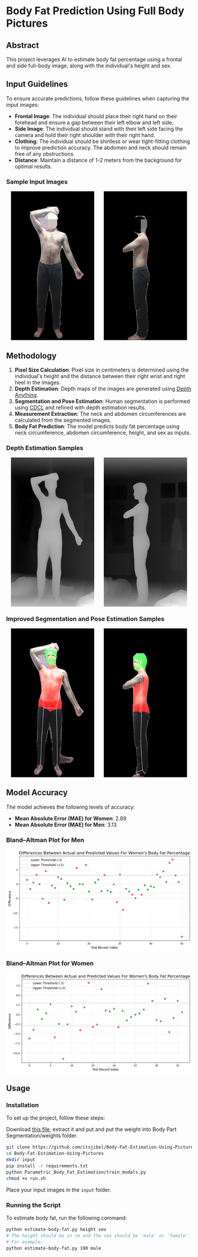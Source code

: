 # Body Fat Prediction Using Full Body Pictures

## Abstract

This project leverages AI to estimate body fat percentage using a frontal and side full-body image, along with the individual's height and sex. 

## Input Guidelines

To ensure accurate predictions, follow these guidelines when capturing the input images:

- **Frontal Image**: The individual should place their right hand on their forehead and ensure a gap between their left elbow and left side.
- **Side Image**: The individual should stand with their left side facing the camera and hold their right shoulder with their right hand.
- **Clothing**: The individual should be shirtless or wear tight-fitting clothing to improve prediction accuracy. The abdomen and neck should remain free of any obstructions.
- **Distance**: Maintain a distance of 1-2 meters from the background for optimal results.

### Sample Input Images

<div style="display: flex; justify-content: space-around;">
  <img src="README FILES/Front_sample.jpg" alt="Frontal Image Sample" style="width: 45%;"/>
  <img src="README FILES/Left_sample.jpg" alt="Side Image Sample" style="width: 45%;"/>
</div>

## Methodology

1. **Pixel Size Calculation**: Pixel size in centimeters is determined using the individual's height and the distance between their right wrist and right heel in the images.
2. **Depth Estimation**: Depth maps of the images are generated using [Depth Anything](https://github.com/LiheYoung/Depth-Anything/).
3. **Segmentation and Pose Estimation**: Human segmentation is performed using [CDCL](https://github.com/kevinlin311tw/CDCL-human-part-segmentation) and refined with depth estimation results.
4. **Measurement Extraction**: The neck and abdomen circumferences are calculated from the segmented images.
5. **Body Fat Prediction**: The model predicts body fat percentage using neck circumference, abdomen circumference, height, and sex as inputs.

### Depth Estimation Samples

<div style="display: flex; justify-content: space-around;">
  <img src="README FILES/Front_depth.png" alt="Frontal Depth Estimation" style="width: 45%;"/>
  <img src="README FILES/Left_depth.png" alt="Side Depth Estimation" style="width: 45%;"/>
</div>

### Improved Segmentation and Pose Estimation Samples

<div style="display: flex; justify-content: space-around;">
  <img src="README FILES/Front_segmented_sample.jpg" alt="Frontal Segmented Image" style="width: 45%;"/>
  <img src="README FILES/Left_segmented_sample.jpg" alt="Side Segmented Image" style="width: 45%;"/>
</div>

## Model Accuracy

The model achieves the following levels of accuracy:

- **Mean Absolute Error (MAE) for Women**: 2.89
- **Mean Absolute Error (MAE) for Men**: 3.13

### Bland–Altman Plot for Men

<div style="display: flex; justify-content: space-around;">
  <img src="README FILES/men_altman.png" alt="Bland–Altman Plot for Men"/>
</div>

### Bland–Altman Plot for Women

<div style="display: flex; justify-content: space-around;">
  <img src="README FILES/women_altman.png" alt="Bland–Altman Plot for Women"/>
</div>

## Usage

### Installation

To set up the project, follow these steps:

Download [this file](https://www.dropbox.com/s/6ttxi3vb6e7kx4t/cdcl_pascal_model.zip?dl=0), extract it and put and put the weight into Body Part Segmentation/weights folder.

```bash
git clone https://github.com/itsjibel/Body-Fat-Estimation-Using-Pictures
cd Body-Fat-Estimation-Using-Pictures
mkdir input
pip install -r requirements.txt
python Parametric_Body_Fat_Estimation/train_models.py
chmod +x run.sh
```

Place your input images in the `input` folder.

### Running the Script

To estimate body fat, run the following command:

```bash
python estimate-body-fat.py height sex
# The height should be in cm and the sex should be 'male' or 'female'.
# For example:
python estimate-body-fat.py 190 male
```
